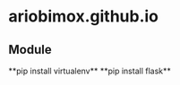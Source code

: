 # ariobimox.github.io


<h2>Module</h2>  
  **pip install virtualenv**    
  **pip install flask**  
  

